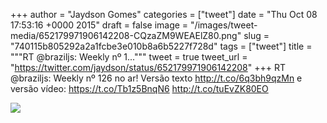 
+++
author = "Jaydson Gomes"
categories = ["tweet"]
date = "Thu Oct 08 17:53:16 +0000 2015"
draft = false
image = "/images/tweet-media/652179971906142208-CQzaZM9WEAElZ80.png"
slug = "740115b805292a2a1fcbe3e010b8a6b5227f728d"
tags = ["tweet"]
title = """RT @braziljs: Weekly nº 1..."""
tweet = true
tweet_url = "https://twitter.com/jaydson/status/652179971906142208"
+++
RT @braziljs: Weekly nº 126 no ar! Versão texto http://t.co/6q3bh9qzMn e versão vídeo: https://t.co/Tb1z5BnqN6 http://t.co/tuEvZK80EO

![](/images/tweet-media/652179971906142208-CQzaZM9WEAElZ80.png)